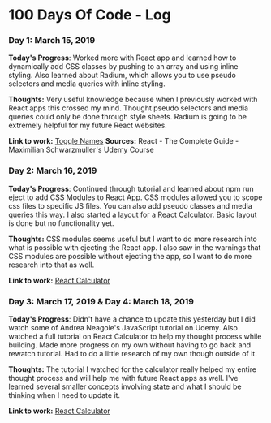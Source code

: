 # 100 Days Of Code - Log

### Day 1: March 15, 2019 

**Today's Progress**: Worked more with React app and learned how to dynamically add CSS classes by pushing to an array and using inline styling. Also learned about Radium, which allows you to use pseudo selectors and media queries with inline styling.

**Thoughts:** Very useful knowledge because when I previously worked with React apps this crossed my mind. Thought pseudo selectors and media queries could only be done through style sheets. Radium is going to be extremely helpful for my future React websites.

**Link to work:** [Toggle Names](https://github.com/v-morris/toggle-names)
**Sources:**  React - The Complete Guide - Maximilian Schwarzmuller's Udemy Course


### Day 2: March 16, 2019 

**Today's Progress**: Continued through tutorial and learned about npm run eject to add CSS Modules to React App. CSS modules allowed you to scope css files to specific JS files. You can also add pseudo classes and media queries this way. I also started a layout for a React Calculator. Basic layout is done but no functionality yet.

**Thoughts:** CSS modules seems useful but I want to do more research into what is possible with ejecting the React app. I also saw in the warnings that CSS modules are possible without ejecting the app, so I want to do more research into that as well.

**Link to work:** [React Calculator](https://github.com/v-morris/react-calculator)


### Day 3: March 17, 2019 & Day 4: March 18, 2019

**Today's Progress**: Didn't have a chance to update this yesterday but I did watch some of Andrea Neagoie's JavaScript tutorial on Udemy. Also watched a full tutorial on React Calculator to help my thought process while building. Made more progress on my own without having to go back and rewatch tutorial. Had to do a little research of my own though outside of it.

**Thoughts:** The tutorial I watched for the calculator really helped my entire thought process and will help me with future React apps as well. I've learned several smaller concepts involving state and what I should be thinking when I need to update it.

**Link to work:** [React Calculator](https://github.com/v-morris/react-calculator)
